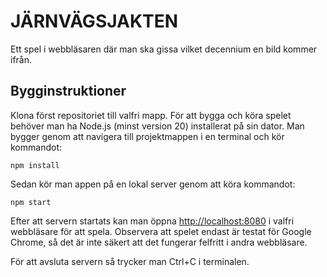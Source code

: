 # JÄRNVÄGSJAKTEN
Ett spel i webbläsaren där man ska gissa vilket decennium en bild kommer ifrån.
## Bygginstruktioner
Klona först repositoriet till valfri mapp.
För att bygga och köra spelet behöver man ha Node.js (minst version 20)
installerat på sin dator.
Man bygger genom att navigera till projektmappen i en terminal och kör kommandot:
```
npm install
```
Sedan kör man appen på en lokal server genom att köra kommandot:
```
npm start
```
Efter att servern startats kan man öppna [http://localhost:8080](http://localhost:8080) i valfri webbläsare för att
spela. Observera att spelet endast är testat för Google Chrome, så det är inte säkert att det fungerar felfritt i andra webbläsare.

För att avsluta servern så trycker man Ctrl+C i terminalen.
